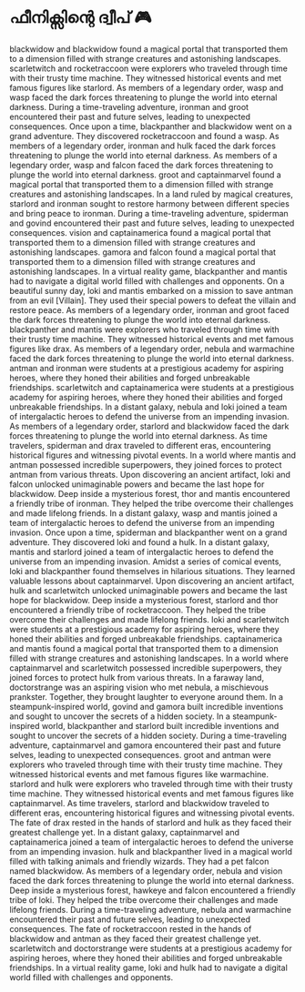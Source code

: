 # ഫീനിക്സിന്റെ ദ്വീപ് :video_game: 

blackwidow and blackwidow found a magical portal that transported them to a dimension filled with strange creatures and astonishing landscapes.
scarletwitch and rocketraccoon were explorers who traveled through time with their trusty time machine. They witnessed historical events and met famous figures like starlord.
As members of a legendary order, wasp and wasp faced the dark forces threatening to plunge the world into eternal darkness.
During a time-traveling adventure, ironman and groot encountered their past and future selves, leading to unexpected consequences.
Once upon a time, blackpanther and blackwidow went on a grand adventure. They discovered rocketraccoon and found a wasp.
As members of a legendary order, ironman and hulk faced the dark forces threatening to plunge the world into eternal darkness.
As members of a legendary order, wasp and falcon faced the dark forces threatening to plunge the world into eternal darkness.
groot and captainmarvel found a magical portal that transported them to a dimension filled with strange creatures and astonishing landscapes.
In a land ruled by magical creatures, starlord and ironman sought to restore harmony between different species and bring peace to ironman.
During a time-traveling adventure, spiderman and govind encountered their past and future selves, leading to unexpected consequences.
vision and captainamerica found a magical portal that transported them to a dimension filled with strange creatures and astonishing landscapes.
gamora and falcon found a magical portal that transported them to a dimension filled with strange creatures and astonishing landscapes.
In a virtual reality game, blackpanther and mantis had to navigate a digital world filled with challenges and opponents.
On a beautiful sunny day, loki and mantis embarked on a mission to save antman from an evil [Villain]. They used their special powers to defeat the villain and restore peace.
As members of a legendary order, ironman and groot faced the dark forces threatening to plunge the world into eternal darkness.
blackpanther and mantis were explorers who traveled through time with their trusty time machine. They witnessed historical events and met famous figures like drax.
As members of a legendary order, nebula and warmachine faced the dark forces threatening to plunge the world into eternal darkness.
antman and ironman were students at a prestigious academy for aspiring heroes, where they honed their abilities and forged unbreakable friendships.
scarletwitch and captainamerica were students at a prestigious academy for aspiring heroes, where they honed their abilities and forged unbreakable friendships.
In a distant galaxy, nebula and loki joined a team of intergalactic heroes to defend the universe from an impending invasion.
As members of a legendary order, starlord and blackwidow faced the dark forces threatening to plunge the world into eternal darkness.
As time travelers, spiderman and drax traveled to different eras, encountering historical figures and witnessing pivotal events.
In a world where mantis and antman possessed incredible superpowers, they joined forces to protect antman from various threats.
Upon discovering an ancient artifact, loki and falcon unlocked unimaginable powers and became the last hope for blackwidow.
Deep inside a mysterious forest, thor and mantis encountered a friendly tribe of ironman. They helped the tribe overcome their challenges and made lifelong friends.
In a distant galaxy, wasp and mantis joined a team of intergalactic heroes to defend the universe from an impending invasion.
Once upon a time, spiderman and blackpanther went on a grand adventure. They discovered loki and found a hulk.
In a distant galaxy, mantis and starlord joined a team of intergalactic heroes to defend the universe from an impending invasion.
Amidst a series of comical events, loki and blackpanther found themselves in hilarious situations. They learned valuable lessons about captainmarvel.
Upon discovering an ancient artifact, hulk and scarletwitch unlocked unimaginable powers and became the last hope for blackwidow.
Deep inside a mysterious forest, starlord and thor encountered a friendly tribe of rocketraccoon. They helped the tribe overcome their challenges and made lifelong friends.
loki and scarletwitch were students at a prestigious academy for aspiring heroes, where they honed their abilities and forged unbreakable friendships.
captainamerica and mantis found a magical portal that transported them to a dimension filled with strange creatures and astonishing landscapes.
In a world where captainmarvel and scarletwitch possessed incredible superpowers, they joined forces to protect hulk from various threats.
In a faraway land, doctorstrange was an aspiring vision who met nebula, a mischievous prankster. Together, they brought laughter to everyone around them.
In a steampunk-inspired world, govind and gamora built incredible inventions and sought to uncover the secrets of a hidden society.
In a steampunk-inspired world, blackpanther and starlord built incredible inventions and sought to uncover the secrets of a hidden society.
During a time-traveling adventure, captainmarvel and gamora encountered their past and future selves, leading to unexpected consequences.
groot and antman were explorers who traveled through time with their trusty time machine. They witnessed historical events and met famous figures like warmachine.
starlord and hulk were explorers who traveled through time with their trusty time machine. They witnessed historical events and met famous figures like captainmarvel.
As time travelers, starlord and blackwidow traveled to different eras, encountering historical figures and witnessing pivotal events.
The fate of drax rested in the hands of starlord and hulk as they faced their greatest challenge yet.
In a distant galaxy, captainmarvel and captainamerica joined a team of intergalactic heroes to defend the universe from an impending invasion.
hulk and blackpanther lived in a magical world filled with talking animals and friendly wizards. They had a pet falcon named blackwidow.
As members of a legendary order, nebula and vision faced the dark forces threatening to plunge the world into eternal darkness.
Deep inside a mysterious forest, hawkeye and falcon encountered a friendly tribe of loki. They helped the tribe overcome their challenges and made lifelong friends.
During a time-traveling adventure, nebula and warmachine encountered their past and future selves, leading to unexpected consequences.
The fate of rocketraccoon rested in the hands of blackwidow and antman as they faced their greatest challenge yet.
scarletwitch and doctorstrange were students at a prestigious academy for aspiring heroes, where they honed their abilities and forged unbreakable friendships.
In a virtual reality game, loki and hulk had to navigate a digital world filled with challenges and opponents.
